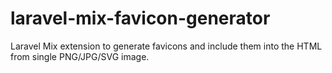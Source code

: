 # laravel-mix-favicon-generator
Laravel Mix extension to generate favicons and include them into the HTML from single PNG/JPG/SVG image.

